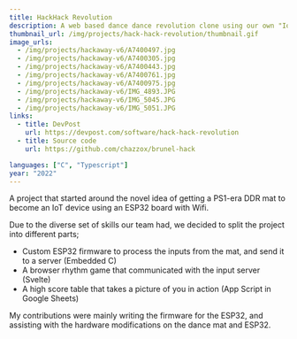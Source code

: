 ```yaml
---
title: HackHack Revolution
description: A web based dance dance revolution clone using our own "IoT dance mat"
thumbnail_url: /img/projects/hack-hack-revolution/thumbnail.gif
image_urls:
  - /img/projects/hackaway-v6/A7400497.jpg
  - /img/projects/hackaway-v6/A7400305.jpg
  - /img/projects/hackaway-v6/A7400443.jpg
  - /img/projects/hackaway-v6/A7400761.jpg
  - /img/projects/hackaway-v6/A7400975.jpg
  - /img/projects/hackaway-v6/IMG_4893.JPG
  - /img/projects/hackaway-v6/IMG_5045.JPG
  - /img/projects/hackaway-v6/IMG_5051.JPG
links:
  - title: DevPost
    url: https://devpost.com/software/hack-hack-revolution
  - title: Source code
    url: https://github.com/chazzox/brunel-hack

languages: ["C", "Typescript"]
year: "2022"
---
```


A project that started around the novel idea of getting a PS1-era DDR mat to become an IoT device using an ESP32 board with Wifi.

Due to the diverse set of skills our team had, we decided to split the project into different parts;

- Custom ESP32 firmware to process the inputs from the mat, and send it to a server (Embedded C)
- A browser rhythm game that communicated with the input server (Svelte)
- A high score table that takes a picture of you in action (App Script in Google Sheets)

My contributions were mainly writing the firmware for the ESP32, and assisting with the hardware modifications on the dance mat and ESP32.
